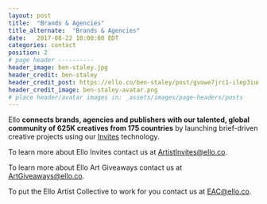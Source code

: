 ```yaml
---
layout: post
title:  "Brands & Agencies"
title_alternate:  "Brands & Agencies"
date:   2017-08-22 10:00:00 EDT
categories: contact
position: 2
# page header ----------
header_image: ben-staley.jpg
header_credit: ben-staley
header_credit_post: https://ello.co/ben-staley/post/gvowe7jrc1-ilep3iumfhw
header_credit_image: ben-staley-avatar.png
# place header/avatar images in: _assets/images/page-headers/posts
---
```


Ello **connects brands, agencies and publishers with our talented, global community of 625K creatives from 175 countries** by launching brief-driven creative projects using our [Invites](https://ello.co/invites) technology.

To learn more about Ello Invites contact us at ArtistInvites@ello.co.

To learn more about Ello Art Giveaways contact us at ArtGiveaways@ello.co.

To put the Ello Artist Collective to work for you contact us at EAC@ello.co.
